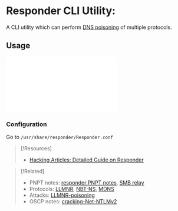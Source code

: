 
# Responder CLI Utility:
A CLI utility which can perform [DNS poisoning](/cybersecurity/TTPs/exploitation/injection/DNS-poisoning.md) of multiple protocols.
## Usage
![Refer to this (my PNPT notes on Responder)](/PNPT/PEH/active-directory/initial-vectors/responder.md)
### Configuration
Go to `/usr/share/responder/Responder.conf`

> [!Resources]
> - [Hacking Articles: Detailed Guide on Responder](https://www.hackingarticles.in/a-detailed-guide-on-responder-llmnr-poisoning/)

> [!Related]
> - PNPT notes: [responder PNPT notes](PNPT/PEH/active-directory/initial-vectors/responder.md), [SMB relay](PNPT/PEH/active-directory/initial-vectors/SMB-relay.md)
> - Protocols: [LLMNR](/networking/protocols/LLMNR.md), [NBT-NS](/networking/protocols/NBT-NS.md), [MDNS](/networking/protocols/MDNS.md)
> - Attacks: [LLMNR-poisoning](PNPT/PEH/active-directory/initial-vectors/LLMNR-poisoning.md)
> - OSCP notes: [cracking-Net-NTLMv2](../../../../OSCP/password-attacks/cracking-Net-NTLMv2.md)